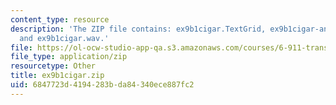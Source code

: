 ```yaml
---
content_type: resource
description: 'The ZIP file contains: ex9b1cigar.TextGrid, ex9b1cigar-ans.TextGrid,
  and ex9b1cigar.wav.'
file: https://ol-ocw-studio-app-qa.s3.amazonaws.com/courses/6-911-transcribing-prosodic-structure-of-spoken-utterances-with-tobi-january-iap-2006/6847723d4194283bda84340ece887fc2_ex9b1cigar.zip
file_type: application/zip
resourcetype: Other
title: ex9b1cigar.zip
uid: 6847723d-4194-283b-da84-340ece887fc2
---
```

